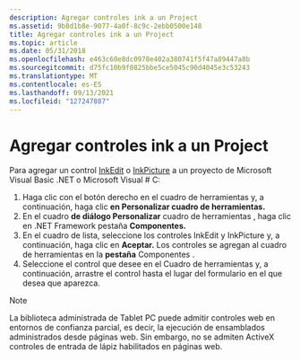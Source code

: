 ```yaml
---
description: Agregar controles ink a un Project
ms.assetid: 9b8d1b8e-9077-4a0f-8c9c-2ebb0500e148
title: Agregar controles ink a un Project
ms.topic: article
ms.date: 05/31/2018
ms.openlocfilehash: e463c60e8dc0978e402a380741f5f47a89447a8b
ms.sourcegitcommit: d75fc10b9f0825bbe5ce5045c90d4045e3c53243
ms.translationtype: MT
ms.contentlocale: es-ES
ms.lasthandoff: 09/13/2021
ms.locfileid: "127247887"
---
```

# <a name="adding-ink-controls-to-a-project"></a>Agregar controles ink a un Project

Para agregar un control [InkEdit](inkedit-control-reference.md) o [InkPicture](inkpicture-control-reference.md) a un proyecto de Microsoft Visual Basic .NET o Microsoft Visual \# C:

1.  Haga clic con el botón derecho en el cuadro de herramientas y, a continuación, haga clic **en Personalizar cuadro de herramientas.**
2.  En el cuadro **de diálogo Personalizar** cuadro de herramientas , haga clic en .NET Framework pestaña **Componentes.**
3.  En el cuadro de lista, seleccione los controles InkEdit y InkPicture y, a continuación, haga clic en **Aceptar.** Los controles se agregan al cuadro de herramientas en la **pestaña** Componentes .
4.  Seleccione el control que desee en el Cuadro de herramientas y, a continuación, arrastre el control hasta el lugar del formulario en el que desea que aparezca.

> [!Note]  
> La biblioteca administrada de Tablet PC puede admitir controles web en entornos de confianza parcial, es decir, la ejecución de ensamblados administrados desde páginas web. Sin embargo, no se admiten ActiveX controles de entrada de lápiz habilitados en páginas web.

 

 

 



